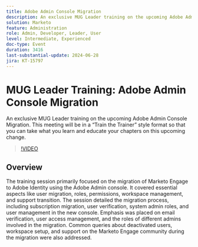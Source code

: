 ```yaml
---
title: Adobe Admin Console Migration
description: An exclusive MUG Leader training on the upcoming Adobe Admin Console Migration. This meeting will be in a “Train the Trainer” style format so that you can take what you learn and educate your chapters on this upcoming change.
solution: Marketo
feature: Administration
role: Admin, Developer, Leader, User
level: Intermediate, Experienced
doc-type: Event
duration: 3416
last-substantial-update: 2024-06-28
jira: KT-15797
---
```


# MUG Leader Training: Adobe Admin Console Migration

An exclusive MUG Leader training on the upcoming Adobe Admin Console Migration. This meeting will be in a “Train the Trainer” style format so that you can take what you learn and educate your chapters on this upcoming change.

>[!VIDEO](https://video.tv.adobe.com/v/3430626/?learn=on)

## Overview

The training session primarily focused on the migration of Marketo Engage to Adobe Identity using the Adobe Admin console. It covered essential aspects like user migration, roles, permissions, workspace management, and support transition. The session detailed the migration process, including subscription migration, user verification, system admin roles, and user management in the new console. Emphasis was placed on email verification, user access management, and the roles of different admins involved in the migration. Common queries about deactivated users, workspace setup, and support on the Marketo Engage community during the migration were also addressed.